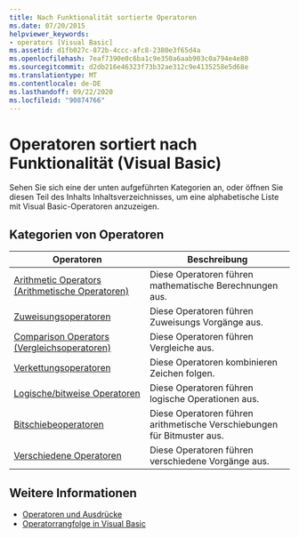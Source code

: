 ```yaml
---
title: Nach Funktionalität sortierte Operatoren
ms.date: 07/20/2015
helpviewer_keywords:
- operators [Visual Basic]
ms.assetid: d1fb027c-872b-4ccc-afc8-2380e3f65d4a
ms.openlocfilehash: 7eaf7390e0c6ba1c9e350a6aab903c0a794e4e80
ms.sourcegitcommit: d2db216e46323f73b32ae312c9e4135258e5d68e
ms.translationtype: MT
ms.contentlocale: de-DE
ms.lasthandoff: 09/22/2020
ms.locfileid: "90874766"
---
```

# <a name="operators-listed-by-functionality-visual-basic"></a>Operatoren sortiert nach Funktionalität (Visual Basic)

Sehen Sie sich eine der unten aufgeführten Kategorien an, oder öffnen Sie diesen Teil des Inhalts Inhaltsverzeichnisses, um eine alphabetische Liste mit Visual Basic-Operatoren anzuzeigen.  
  
## <a name="categories-of-operators"></a>Kategorien von Operatoren  
  
|Operatoren|Beschreibung|  
|---------------|-----------------|  
|[Arithmetic Operators (Arithmetische Operatoren)](arithmetic-operators.md)|Diese Operatoren führen mathematische Berechnungen aus.|  
|[Zuweisungsoperatoren](assignment-operators.md)|Diese Operatoren führen Zuweisungs Vorgänge aus.|  
|[Comparison Operators (Vergleichsoperatoren)](comparison-operators.md)|Diese Operatoren führen Vergleiche aus.|  
|[Verkettungsoperatoren](concatenation-operators.md)|Diese Operatoren kombinieren Zeichen folgen.|  
|[Logische/bitweise Operatoren](logical-bitwise-operators.md)|Diese Operatoren führen logische Operationen aus.|  
|[Bitschiebeoperatoren](bit-shift-operators.md)|Diese Operatoren führen arithmetische Verschiebungen für Bitmuster aus.|  
|[Verschiedene Operatoren](miscellaneous-operators.md)|Diese Operatoren führen verschiedene Vorgänge aus.|  
  
## <a name="see-also"></a>Weitere Informationen

- [Operatoren und Ausdrücke](../../programming-guide/language-features/operators-and-expressions/index.md)
- [Operatorrangfolge in Visual Basic](operator-precedence.md)
